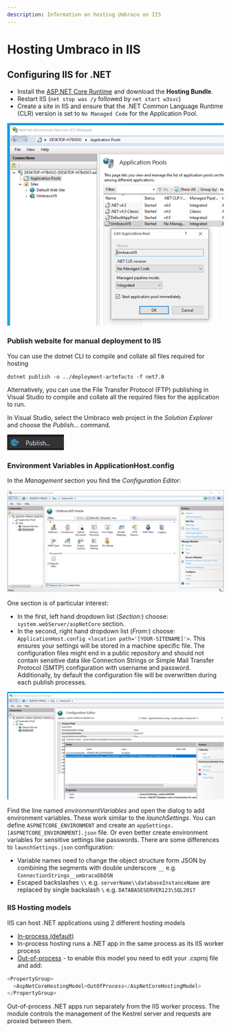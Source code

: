 ```yaml
---
description: Information on hosting Umbraco on IIS
---
```


# Hosting Umbraco in IIS

## Configuring IIS for .NET

* Install the [ASP.NET Core Runtime](https://dotnet.microsoft.com/en-us/download/dotnet/7.0) and download the **Hosting Bundle**.
* Restart IIS (`net stop was /y` followed by `net start w3svc`)
* Create a site in IIS and ensure that the .NET Common Language Runtime (CLR) version is set to `No Managed Code` for the Application Pool.

![IIS Application Pool](images/iis-app-pool-core.png)

### Publish website for manual deployment to IIS

You can use the dotnet CLI to compile and collate all files required for hosting

```
dotnet publish -o ../deployment-artefacts -f net7.0
```

Alternatively, you can use the File Transfer Protocol (FTP) publishing in Visual Studio to compile and collate all the required files for the application to run.

In Visual Studio, select the Umbraco web project in the _Solution Explorer_ and choose the _Publish..._ command.

![Publish...](images/contextmenu-publish-command.jpg)

### Environment Variables in ApplicationHost.config

In the _Management_ section you find the _Configuration Editor_:

![IIS Website Configuration](images/iis-core-website-config.png)

One section is of particular interest:

* In the first, left hand dropdown list (_Section:_) choose: `system.webServer/aspNetCore` section.
* In the second, right hand dropdown list (_From:_) choose: `ApplicationHost.config <location path='[YOUR-SITENAME]'>`. This ensures your settings will be stored in a machine specific file. The configuration files might end in a public repository and should not contain sensitive data like Connection Strings or Simple Mail Transfer Protocol (SMTP) configuration with username and password. Additionally, by default the configuration file will be overwritten during each publish processes.

![IIS Configuration Editor](images/iis-environment-variables.png)

Find the line named _environmentVariables_ and open the dialog to add environment variables. These work similar to the _launchSettings_. You can define `ASPNETCORE_ENVIRONMENT` and create an `appSettings.[ASPNETCORE_ENVIRONMENT].json` file. Or even better create environment variables for sensitive settings like passwords. There are some differences to `launchSettings.json` configuration:

* Variable names need to change the object structure form JSON by combining the segments with double underscore `__` e.g. `ConnectionStrings__umbracoDbDSN`
* Escaped backslashes `\\` e.g. `serverName\\databaseInstanceName` are replaced by single backslash `\` e.g. `DATABASESERVER123\SQL2017`

### IIS Hosting models

IIS can host .NET applications using 2 different hosting models

* [In-process (default)](https://docs.microsoft.com/en-us/aspnet/core/host-and-deploy/iis/in-process-hosting?view=aspnetcore-7.0)
* In-process hosting runs a .NET app in the same process as its IIS worker process
* [Out-of-process](https://docs.microsoft.com/en-us/aspnet/core/host-and-deploy/iis/out-of-process-hosting?view=aspnetcore-7.0) - to enable this model you need to edit your .csproj file and add:

```js
<PropertyGroup>
  <AspNetCoreHostingModel>OutOfProcess</AspNetCoreHostingModel>
</PropertyGroup>
```

Out-of-process .NET apps run separately from the IIS worker process. The module controls the management of the Kestrel server and requests are proxied between them.
